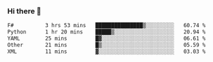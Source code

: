 ### Hi there 👋

<!--
**gustavkrist/gustavkrist** is a ✨ _special_ ✨ repository because its `README.md` (this file) appears on your GitHub profile.

Here are some ideas to get you started:

- 🔭 I’m currently working on ...
- 🌱 I’m currently learning ...
- 👯 I’m looking to collaborate on ...
- 🤔 I’m looking for help with ...
- 💬 Ask me about ...
- 📫 How to reach me: ...
- 😄 Pronouns: ...
- ⚡ Fun fact: ...
-->

<!--START_SECTION:waka-->

```txt
F#          3 hrs 53 mins   ███████████████▒░░░░░░░░░   60.74 %
Python      1 hr 20 mins    █████▒░░░░░░░░░░░░░░░░░░░   20.94 %
YAML        25 mins         █▓░░░░░░░░░░░░░░░░░░░░░░░   06.61 %
Other       21 mins         █▒░░░░░░░░░░░░░░░░░░░░░░░   05.59 %
XML         11 mins         ▓░░░░░░░░░░░░░░░░░░░░░░░░   03.03 %
```

<!--END_SECTION:waka-->
